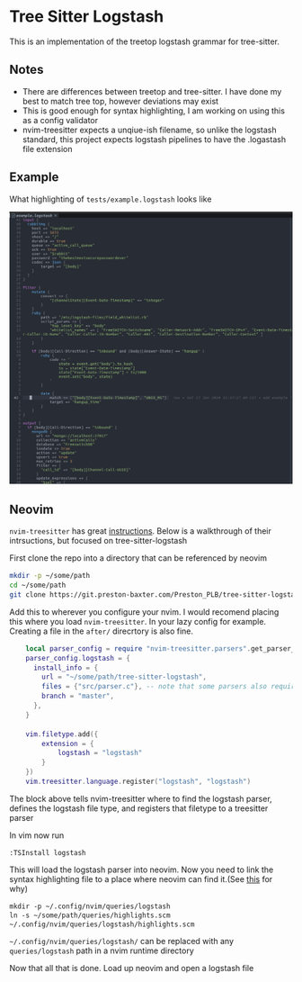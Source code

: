 # Tree Sitter Logstash

This is an implementation of the treetop logstash grammar for tree-sitter.

## Notes

- There are differences between treetop and tree-sitter. I have done my best to match tree top, however deviations may exist
- This is good enough for syntax highlighting, I am working on using this as a config validator
- nvim-treesitter expects a unqiue-ish filename, so unlike the logstash standard, this project expects logstash pipelines to have the .logastash file extension

## Example

What highlighting of `tests/example.logstash` looks like

![image of colored code](docs/example.png)

## Neovim

`nvim-treesitter` has great [instructions](https://github.com/nvim-treesitter/nvim-treesitter?tab=readme-ov-file#adding-parsers). Below is a walkthrough of their intrsuctions, but focused on tree-sitter-logstash

First clone the repo into a directory that can be referenced by neovim

```bash
mkdir -p ~/some/path
cd ~/some/path
git clone https://git.preston-baxter.com/Preston_PLB/tree-sitter-logstash.git
```

Add this to wherever you configure your nvim. I would recomend placing this where you load `nvim-treesitter`. In your lazy config for example.
Creating a file in the `after/` direcrtory is also fine.

```lua
    local parser_config = require "nvim-treesitter.parsers".get_parser_configs()
    parser_config.logstash = {
      install_info = {
        url = "~/some/path/tree-sitter-logstash",
        files = {"src/parser.c"}, -- note that some parsers also require src/scanner.c or src/scanner.cc
        branch = "master",
      },
    }

    vim.filetype.add({
        extension = {
            logstash = "logstash"
        }
    })
    vim.treesitter.language.register("logstash", "logstash")
```

The block above tells nvim-treesitter where to find the logstash parser, defines the logstash file type, and registers that filetype to a treesitter parser



In vim now run
```
:TSInstall logstash
```

This will load the logstash parser into neovim. Now you need to link the syntax highlighting file to a place where neovim can find it.(See [this](https://github.com/nvim-treesitter/nvim-treesitter?tab=readme-ov-file#adding-parsers) for why)

```
mkdir -p ~/.config/nvim/queries/logstash
ln -s ~/some/path/queries/highlights.scm ~/.config/nvim/queries/logstash/highlights.scm
```

`~/.config/nvim/queries/logstash/` can be replaced with any `queries/logstash` path in a nvim runtime directory


Now that all that is done. Load up neovim and open a logstash file
